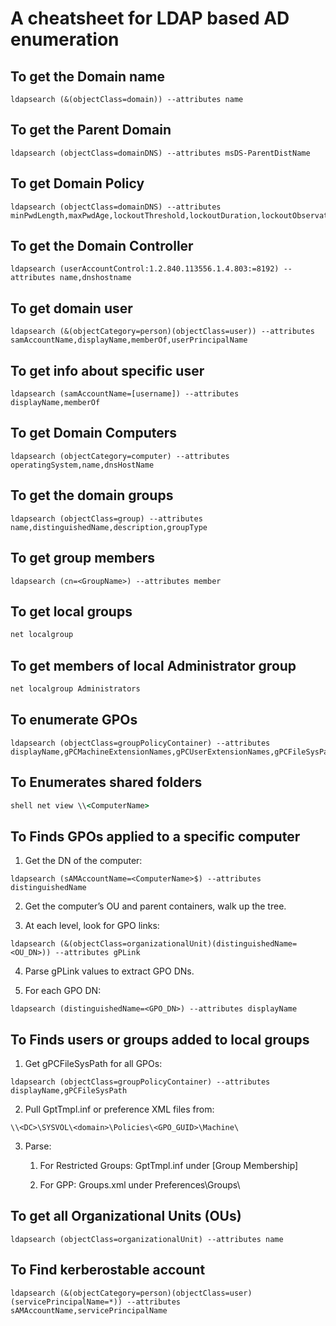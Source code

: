 # A cheatsheet for LDAP based AD enumeration

## To get the Domain name

```ldap
ldapsearch (&(objectClass=domain)) --attributes name
```

## To get the Parent Domain

```ldap
ldapsearch (objectClass=domainDNS) --attributes msDS-ParentDistName
```

## To get Domain Policy

```ldap
ldapsearch (objectClass=domainDNS) --attributes minPwdLength,maxPwdAge,lockoutThreshold,lockoutDuration,lockoutObservationWindow,pwdHistoryLength,pwdProperties,objectClass,distinguishedName
```

## To get the Domain Controller

```ldap
ldapsearch (userAccountControl:1.2.840.113556.1.4.803:=8192) --attributes name,dnshostname
```

## To get domain user

```ldap
ldapsearch (&(objectCategory=person)(objectClass=user)) --attributes samAccountName,displayName,memberOf,userPrincipalName
```

## To get info about specific user

```ldap
ldapsearch (samAccountName=[username]) --attributes displayName,memberOf
```

## To get Domain Computers

```ldap
ldapsearch (objectCategory=computer) --attributes operatingSystem,name,dnsHostName
```

## To get the domain groups

```ldap
ldapsearch (objectClass=group) --attributes name,distinguishedName,description,groupType
```

## To get group members

```ldap
ldapsearch (cn=<GroupName>) --attributes member
```

## To get local groups

```cmd
net localgroup
```

## To get members of local Administrator group

```cmd
net localgroup Administrators
```

## To enumerate GPOs

```ldap
ldapsearch (objectClass=groupPolicyContainer) --attributes displayName,gPCMachineExtensionNames,gPCUserExtensionNames,gPCFileSysPath
```

## To Enumerates shared folders

```cmd
shell net view \\<ComputerName>
```

## To Finds GPOs applied to a specific computer

1. Get the DN of the computer:

```ldap
ldapsearch (sAMAccountName=<ComputerName>$) --attributes distinguishedName
```

2. Get the computer’s OU and parent containers, walk up the tree.

3. At each level, look for GPO links:

```ldap
ldapsearch (&(objectClass=organizationalUnit)(distinguishedName=<OU_DN>)) --attributes gPLink
```

4. Parse gPLink values to extract GPO DNs.

5. For each GPO DN:

```ldap
ldapsearch (distinguishedName=<GPO_DN>) --attributes displayName
```

## To Finds users or groups added to local groups

1. Get gPCFileSysPath for all GPOs:

```ldap
ldapsearch (objectClass=groupPolicyContainer) --attributes displayName,gPCFileSysPath
```

2. Pull GptTmpl.inf or preference XML files from:

```ldap
\\<DC>\SYSVOL\<domain>\Policies\<GPO_GUID>\Machine\
```

3. Parse:

   1. For Restricted Groups: GptTmpl.inf under [Group Membership]

   2. For GPP: Groups.xml under Preferences\Groups\

## To get all Organizational Units (OUs)

```ldap
ldapsearch (objectClass=organizationalUnit) --attributes name
```

## To Find kerberostable account

```ldap
ldapsearch (&(objectCategory=person)(objectClass=user)(servicePrincipalName=*)) --attributes sAMAccountName,servicePrincipalName
```
